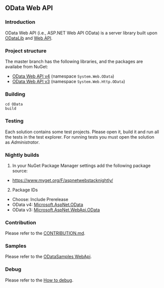 ## OData Web API

### Introduction
OData Web API (i.e., ASP.NET Web API OData) is a server library built upon [ODataLib](https://github.com/OData/odata.net/) and [Web API](http://www.asp.net/web-api).

### Project structure
The master branch has the following libraries, and the packages are availabe from NuGet:
 - [OData Web API v4](https://www.nuget.org/packages/Microsoft.AspNet.OData/) (namespace `System.Web.OData`) 
 - [OData Web API v3](https://www.nuget.org/packages/Microsoft.AspNet.WebApi.OData/) (namespace `System.Web.Http.OData`)
 
### Building
```
cd OData
build
```
### Testing
Each solution contains some test projects. Please open it, build it and run all the tests in the test explorer. For running tests you must open the solution as *Administrator*.

### Nightly builds
1.	In your NuGet Package Manager settings add the following package source:
  * https://www.myget.org/F/aspnetwebstacknightly/
2.	Package IDs
  * Choose: Include Prerelease
  * OData v4: [Microsoft.AspNet.OData](https://www.myget.org/F/aspnetwebstacknightly/Packages?$filter=Id%20eq%20%27Microsoft.AspNet.OData%27&$select=Id,Version&$orderby=Version%20desc&$top=4&$format=application/json)
  * OData v3: [Microsoft.AspNet.WebApi.OData](https://www.myget.org/F/aspnetwebstacknightly/Packages?$filter=Id%20eq%20%27Microsoft.AspNet.WebApi.OData%27&$select=Id,Version&$orderby=Version%20desc&$top=4&$format=application/json)

### Contribution
Please refer to the [CONTRIBUTION.md](https://github.com/OData/WebApi/blob/master/CONTRIBUTION.md).

### Samples
Please refer to the [ODataSamples WebApi](https://github.com/OData/ODataSamples/tree/master/WebApi).

### Debug
Please refer to the [How to debug](http://odata.github.io/WebApi/10-01-debug-webapi-source).
